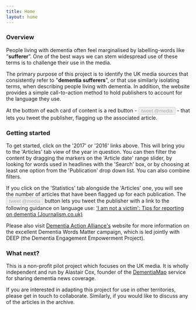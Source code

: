 ```yaml
---
title: Home
layout: home
---
```

### Overview

People living with dementia often feel marginalised by labelling-words like “**sufferer**”. One of the best ways we can stem widespread use of these terms is to challenge their use in the media.

The primary purpose of this project is to identify the UK media sources that consistently refer to "**dementia sufferers**", or that use similarly isolating terms, when describing people living with dementia. In addition, the website provides a simple call-to-action method to hold publishers to account for the language they use.

At the bottom of each card of content is a red button - <button aria-hidden="true" class="mdl-button mdl-js-button mdl-button--raised mdl-js-ripple-effect mdl-button--accent mdl-color--red-300" disabled="">tweet @media</button> - that lets you tweet the publisher, flagging up the associated article.

### Getting started

To get started, click on the '2017' or '2016' links above. This will bring you to the 'Articles' tab view of the year in question. You can then filter the content by dragging the markers on the 'Article date' range slider, by looking for words used in headlines with the 'Search' box, or by choosing at least one option from the 'Publication' drop down list. You can also combine filters.

If you click on the 'Statistics' tab alongside the 'Articles' one, you will see the number of articles that have been flagged up for each publication. The <button aria-hidden="true" class="mdl-button mdl-js-button mdl-button--raised mdl-js-ripple-effect mdl-button--accent mdl-color--red-300" disabled="">tweet @media</button> button lets you tweet the publisher with a link to the following guidance on language use: ['I am not a victim': Tips for reporting on dementia (Journalism.co.uk)](http://bit.ly/2f7KCOP)

Please also visit [Dementia Action Alliance's](http://www.dementiaaction.org.uk/dementiawords) website for more information on the excellent Dementia Words Matter campaign, which is led jointly with DEEP (the Dementia Engagement Empowerment Project).

### What next?

This is a non-profit pilot project which focuses on the UK media. It is wholly independent and run by Alastair Cox, founder of the [DementiaMap](https://twitter.com/DementiaMap) service for sharing dementia news coverage.

If you are interested in adapting this project for use in other territories, please get in touch to collaborate. Similarly, if you would like to discuss any of the articles in the archive.